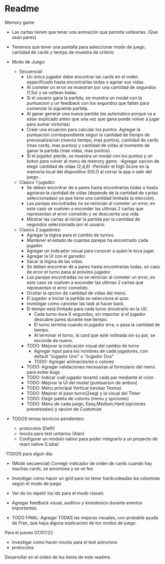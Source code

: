 #  Readme


Memory game

- Las cartas tienen que tener una animación que permita voltearlas. (Que sean pares)
- Tenemos que tener una pantalla para seleccionar modo de juego, cantidad de cards y tiempo de muestra de criterio

- Modo de Juego:
    - Secuencial:
        - Un único jugador debe encontrar las cards en el orden especificado hasta encontrarlas todas o agotar sus vidas.
        - Al cometer un error se muestran por una cantidad de segundos (1.5s) y se voltean todas.
        - Si el usuario gana la partida, se muestra un modal con la puntuacion y un feedback con los segundos que faltan para comenzar la siguiente partida.
        - Al ganar generar una nueva partida (es automatico porque va a estar explicado antes que una vez que gana puede volver a jugar para sumar victorias) 
        - Crear una ecuacion para calcular los puntos. Agregar la puntuacion correspondiente segun la cantidad de tiempo de previsualizacion (menos tiempo, mas puntos), cantidad de cards (mas cards, mas puntos) y cantidad de vidas al momento de ganar la partida (mas vidas, mas puntos).
        - Si el jugador pierde, se muestra un modal con los puntos y un boton para volver al menu de memory game.
        -Agregar opcion de elegir cantidad de vidas (2,4,6)
        -Persistir el high Score en la memoria local del dispositivo SOLO al cerrar la app o salir del juego .
    - Clasico 1 jugador:
        - Se deben encontrar de a pares hasta encontrarlas todas o hasta agotarse la cantidad de vidas (depende de la cantidad de cartas seleccionadas) ya que tiene una cantidad limitada (a elección).
        - Las parejas encontradas no se reinician al cometer un error, en este caso se vuelven a esconder las ultimas 2 cartas que representan el error cometido y se descuenta una vida.
        - Mostrar las cartas al iniciar la partida por la cantidad de segundos seleccionada por el usuario.
    - Clasico 2 jugadores: 
        - Agregar la lógica para el cambio de turnos.
        - Mantener el estado de cuantas parejas ha encontrado cada jugador.
        - Agregar un indicador visual para conocer a quien le toca jugar.
        - Agregar la UI con el ganador.
        - Sacar la lógica de las vidas.
        - Se deben encontrar de a pares hasta encontrarlas todas, en caso de error el turno pasa al próximo jugador.
        - Las parejas encontradas no se reinician al cometer un error, en este caso se vuelven a esconder las ultimas 2 cartas que representan el error cometido.
        - Ocultar la opcion de cantidad de vidas del menú.
        - El jugador a iniciar la partida se selecciona al azar.
        - investigar como cancelar las task al hacer back.
        - El tiempo está limitado para cada turno (mostrarlo en la UI).
            - Cada turno dura X segundos, sin importar si el jugador descubre pares durante ese tiempo.
            - El turno termina cuando el jugador erra, o pasa la cantidad de tiempo.
            - Al terminar el turno, la card que esté volteada sin su par, se esconde de nuevo.
        - TODO: Mejorar la indicación visual del cambio de turno
            - Agregar input para los nombres de cada jugadores, con default "Jugador Uno" o "Jugador Dos"
            - TODO: Agregar animación/es o colores
        - TODO: Agregar validaciones necesarias al formulario del menú para evitar bugs
        - TODO: Indicar cuál jugador levantó cada par mediante el color
        - TODO: Mejorar la UI del modal (puntuacion de ambos)
        - TODO: Menu principal Vertical (revisar Textos)
        - TODO: Mejorar el paso turno(2seg) y la visual del Timer 
        - TODO: Elegir paleta de colores (menu y opciones)
        - TODO: Menu de cada juego, Easy,Medium,Hard (opciones preseteadas) y opcion de Customize

- TODOS temas tecnicos pendientes: 
    - protocolos (Delfi)
    - mocks para test unitarios (Alan)
    - Configurar un modulo nativo para poder integrarlo a un proyecto de react native (Lisba)

-TODOS para algún día:
- (Modo secuencial) Corregir indicador de orden de cards cuando hay muchas cards, se amontona y se ve feo
- Investigar cómo hacer un grid para no tener hardcodeadas las columnas según el modo de juego
- Ver de no repetir los ids para el modo classic
- Agregar feedback visual, auditivo y kinestesico durante eventos importantes.

- TODO FINAL: Agregar TODAS las mejoras visuales, con probable ayuda de Fran, que haya alguna explicacion de los modos de juego.

Para el jueves 07/07/22
- investigar como hacer mocks para el test asíncrono
- protocolos

Desarrollar en el orden de los items de este readme.
